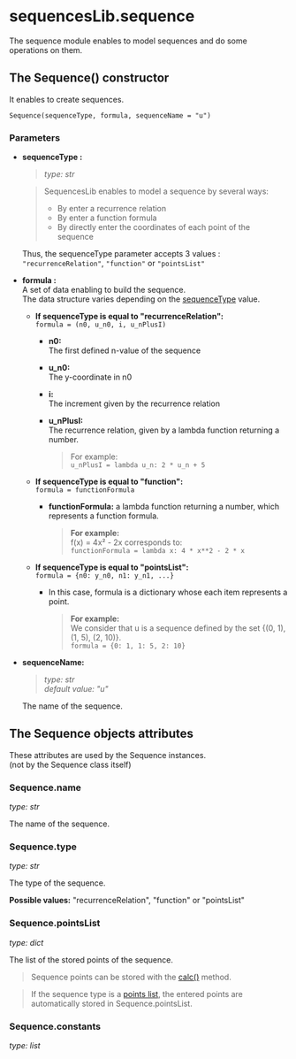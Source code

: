 # sequencesLib.sequence

The sequence module enables to model sequences and do some operations on them.

## The Sequence() constructor
It enables to create sequences.
````
Sequence(sequenceType, formula, sequenceName = "u")
````
### Parameters
* **sequenceType :**  
    > *type: str*

    > SequencesLib enables to model a sequence by several ways:
    > * By enter a recurrence relation
    > * By enter a function formula
    > * By directly enter the coordinates of each point of the sequence
    
    Thus, the sequenceType parameter accepts 3 values :  
    ````"recurrenceRelation"````, 
    ````"function"```` or  ````"pointsList"````
    
* **formula :**  
    A set of data enabling to build the sequence.  
    The data structure varies depending on the [sequenceType](#sequenceType) value.
    
    * **If sequenceType is equal to "recurrenceRelation":**  
    ````formula = (n0, u_n0, i, u_nPlusI)````
        * **n0:**  
        The first defined n-value of the sequence
        
        * **u_n0:**  
        The y-coordinate in n0
        
        * **i:**  
        The increment given by the recurrence relation
        
        * **u_nPlusI:**  
        The recurrence relation, given by a lambda function returning a number.  
            > For example:  
            ````u_nPlusI = lambda u_n: 2 * u_n + 5````  
    
    * **If sequenceType is equal to "function":**  
    ````formula = functionFormula````
        * **functionFormula:** a lambda function returning a number, which represents a function formula.  
            
            > **For example:**  
            f(x) = 4x² - 2x corresponds to:  
            ````functionFormula = lambda x: 4 * x**2 - 2 * x````
        
    * **If sequenceType is equal to "pointsList":**  
    ````formula = {n0: y_n0, n1: y_n1, ...}````  
        * In this case, formula is a dictionary whose each item represents a point.
            > **For example:**  
            We consider that u is a sequence defined by the set {(0, 1), (1, 5), (2, 10)}.  
            ````formula = {0: 1, 1: 5, 2: 10}````
    
 * **sequenceName:**  
    >   *type: str*  
        *default value: "u"*  

    The name of the sequence.
    
    
## The Sequence objects attributes

These attributes are used by the Sequence instances.  
(not by the Sequence class itself)

### Sequence.name
*type: str*  

The name of the sequence.
    
### Sequence.type

*type: str*

The type of the sequence.
  
**Possible values:** "recurrenceRelation", "function" or "pointsList"

### Sequence.pointsList

*type: dict*

The list of the stored points of the sequence.
> Sequence points can be stored with the [calc()]() method.

> If the sequence type is a [points list](#Parameters), the entered points are automatically stored in Sequence.pointsList.

### Sequence.constants

*type: list*